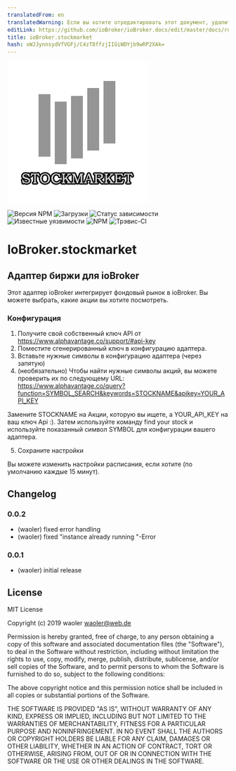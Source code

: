 ```yaml
---
translatedFrom: en
translatedWarning: Если вы хотите отредактировать этот документ, удалите поле «translatedFrom», в противном случае этот документ будет снова автоматически переведен
editLink: https://github.com/ioBroker/ioBroker.docs/edit/master/docs/ru/adapterref/iobroker.stockmarket/README.md
title: ioBroker.stockmarket
hash: xWJJynnsydVfVGFj/C4zT8ffzjIIGiWDYjb9wRP2XAk=
---
```

![логотип](../../../en/adapterref/iobroker.stockmarket/admin/stockmarket.png)

![Версия NPM](http://img.shields.io/npm/v/iobroker.stockmarket.svg)
![Загрузки](https://img.shields.io/npm/dm/iobroker.stockmarket.svg)
![Статус зависимости](https://img.shields.io/david/waoler/iobroker.stockmarket.svg)
![Известные уязвимости](https://snyk.io/test/github/waoler/ioBroker.stockmarket/badge.svg)
![NPM](https://nodei.co/npm/iobroker.stockmarket.png?downloads=true)
![Трэвис-CI](http://img.shields.io/travis/waoler/ioBroker.stockmarket/master.svg)

# IoBroker.stockmarket
## Адаптер биржи для ioBroker
Этот адаптер ioBroker интегрирует фондовый рынок в ioBroker. Вы можете выбрать, какие акции вы хотите посмотреть.

### Конфигурация
1. Получите свой собственный ключ API от https://www.alphavantage.co/support/#api-key
2. Поместите сгенерированный ключ в конфигурацию адаптера.
3. Вставьте нужные символы в конфигурацию адаптера (через запятую)
4. (необязательно) Чтобы найти нужные символы акций, вы можете проверить их по следующему URL: https://www.alphavantage.co/query?function=SYMBOL_SEARCH&keywords=STOCKNAME&apikey=YOUR_API_KEY

Замените STOCKNAME на Акции, которую вы ищете, а YOUR_API_KEY на ваш ключ Api :). Затем используйте команду find your stock и используйте показанный символ SYMBOL для конфигурации вашего адаптера.

5. Сохраните настройки

Вы можете изменить настройки расписания, если хотите (по умолчанию каждые 15 минут).

## Changelog

### 0.0.2
* (waoler) fixed error handling
* (waoler) fixed "instance already running "-Error

### 0.0.1
* (waoler) initial release

## License
MIT License

Copyright (c) 2019 waoler <waoler@web.de>

Permission is hereby granted, free of charge, to any person obtaining a copy
of this software and associated documentation files (the "Software"), to deal
in the Software without restriction, including without limitation the rights
to use, copy, modify, merge, publish, distribute, sublicense, and/or sell
copies of the Software, and to permit persons to whom the Software is
furnished to do so, subject to the following conditions:

The above copyright notice and this permission notice shall be included in all
copies or substantial portions of the Software.

THE SOFTWARE IS PROVIDED "AS IS", WITHOUT WARRANTY OF ANY KIND, EXPRESS OR
IMPLIED, INCLUDING BUT NOT LIMITED TO THE WARRANTIES OF MERCHANTABILITY,
FITNESS FOR A PARTICULAR PURPOSE AND NONINFRINGEMENT. IN NO EVENT SHALL THE
AUTHORS OR COPYRIGHT HOLDERS BE LIABLE FOR ANY CLAIM, DAMAGES OR OTHER
LIABILITY, WHETHER IN AN ACTION OF CONTRACT, TORT OR OTHERWISE, ARISING FROM,
OUT OF OR IN CONNECTION WITH THE SOFTWARE OR THE USE OR OTHER DEALINGS IN THE
SOFTWARE.
